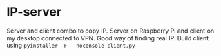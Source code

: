 # IP-server
Server and client combo to copy IP.
Server on Raspberry Pi and client on my desktop connected to VPN.
Good way of finding real IP.
Build client using ```pyinstaller -F --noconsole client.py```
